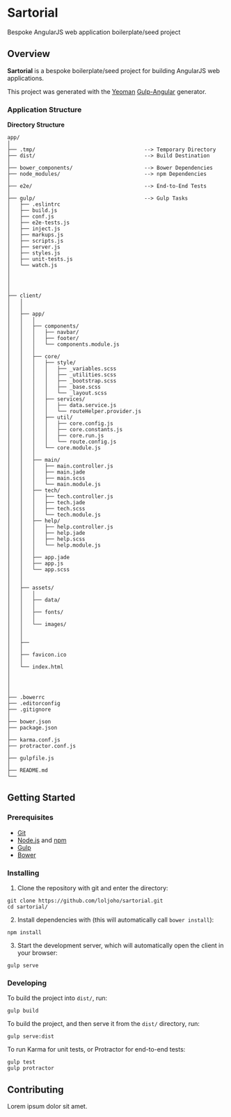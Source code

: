 Sartorial
=========

Bespoke AngularJS web application boilerplate/seed project




## Overview

__Sartorial__ is a bespoke boilerplate/seed project for building AngularJS web applications.

This project was generated with the [Yeoman][yo] [Gulp-Angular][yo-gulp-ng] generator.


### Application Structure

__Directory Structure__
```
app/
│   
├── .tmp/                                   --> Temporary Directory
├── dist/                                   --> Build Destination
│   
├── bower_components/                       --> Bower Dependencies
├── node_modules/                           --> npm Dependencies
│   
├── e2e/                                    --> End-to-End Tests
│   
├── gulp/                                   --> Gulp Tasks
│   ├── .eslintrc
│   ├── build.js
│   ├── conf.js
│   ├── e2e-tests.js
│   ├── inject.js
│   ├── markups.js
│   ├── scripts.js
│   ├── server.js
│   ├── styles.js
│   ├── unit-tests.js
│   └── watch.js
│   
│   
│   
│   
├── client/
│   │   
│   │
│   ├── app/
│   │   │   
│   │   ├── components/
│   │   │   ├── navbar/
│   │   │   ├── footer/
│   │   │   └── components.module.js
│   │   │   
│   │   ├── core/
│   │   │   ├── style/
│   │   │   │   ├── _variables.scss
│   │   │   │   ├── _utilities.scss
│   │   │   │   ├── _bootstrap.scss
│   │   │   │   ├── _base.scss
│   │   │   │   └── _layout.scss
│   │   │   ├── services/
│   │   │   │   ├── data.service.js
│   │   │   │   └── routeHelper.provider.js
│   │   │   ├── util/
│   │   │   │   ├── core.config.js
│   │   │   │   ├── core.constants.js
│   │   │   │   ├── core.run.js
│   │   │   │   └── route.config.js
│   │   │   └── core.module.js
│   │   │   
│   │   ├── main/
│   │   │   ├── main.controller.js
│   │   │   ├── main.jade
│   │   │   ├── main.scss
│   │   │   └── main.module.js
│   │   ├── tech/
│   │   │   ├── tech.controller.js
│   │   │   ├── tech.jade
│   │   │   ├── tech.scss
│   │   │   └── tech.module.js
│   │   ├── help/
│   │   │   ├── help.controller.js
│   │   │   ├── help.jade
│   │   │   ├── help.scss
│   │   │   └── help.module.js
│   │   │   
│   │   ├── app.jade
│   │   ├── app.js
│   │   └── app.scss
│   │
│   │   
│   ├── assets/
│   │   │   
│   │   ├── data/
│   │   │   
│   │   ├── fonts/
│   │   │   
│   │   └── images/
│   │
│   │   
│   ├── 
│   │   
│   ├── favicon.ico
│   │   
│   └── index.html
│   
│   
│   
│   
├── .bowerrc
├── .editorconfig
├── .gitignore
│   
├── bower.json
├── package.json
│   
├── karma.conf.js
├── protractor.conf.js
│   
├── gulpfile.js
│   
├── README.md
└──
```




## Getting Started

### Prerequisites

- [Git][git]
- [Node.js][node] and [npm][npm]
- [Gulp][gulp]
- [Bower][bower]


### Installing

1. Clone the repository with git and enter the directory:
```
git clone https://github.com/loljoho/sartorial.git
cd sartorial/
```

2. Install dependencies with (this will automatically call `bower install`):
```
npm install
```

3. Start the development server, which will automatically open the client in your browser:
```
gulp serve
```


### Developing

To build the project into `dist/`, run:
```
gulp build
```

To build the project, and then serve it from the `dist/` directory, run:
```
gulp serve:dist
```

To run Karma for unit tests, or Protractor for end-to-end tests:
```
gulp test
gulp protractor
```




## Contributing

Lorem ipsum dolor sit amet.



[zenhub]:https://www.zenhub.com/
[gitflow]:https://www.atlassian.com/git/tutorials/comparing-workflows/gitflow-workflow

[ergast]:http://ergast.com/mrd/
[ergast-toc]:http://ergast.com/mrd/terms/
[license-nc-sa]:http://creativecommons.org/licenses/by-nc-sa/3.0/

[git]:https://git-scm.com/
[node]:https://nodejs.org
[npm]:https://npmjs.org
[bower]:https://bower.io
[yo-gulp-ng]:https://github.com/Swiip/generator-gulp-angular
[yo]:https://yeoman.io
[gulp]:https://gulpjs.com
